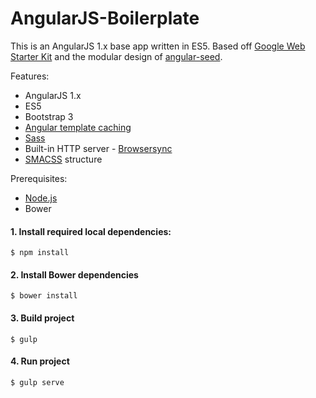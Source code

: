 # AngularJS-Boilerplate
This is an AngularJS 1.x base app written in ES5. Based off [Google Web Starter Kit](https://github.com/google/web-starter-kit) and the modular design of [angular-seed](https://github.com/angular/angular-seed).

Features:

- AngularJS 1.x
- ES5
- Bootstrap 3
- [Angular template caching](https://github.com/miickel/gulp-angular-templatecache)
- [Sass](http://sass-lang.com/)
- Built-in HTTP server - [Browsersync](https://browsersync.io/)
- [SMACSS](https://smacss.com) structure

Prerequisites: 

- [Node.js](https://nodejs.org)
- Bower


#### 1. Install required local dependencies:

    $ npm install

#### 2. Install Bower dependencies

    $ bower install

#### 3. Build project
    $ gulp

#### 4. Run project
    $ gulp serve
